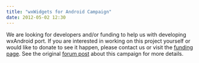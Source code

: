 ```yaml
---
title: "wxWidgets for Android Campaign"
date: 2012-05-02 12:30
---
```


We are looking for developers and/or funding to help us with developing
wxAndroid port. If you are interested in working on this project yourself or
would like to donate to see it happen, please contact us or visit the
[funding page][1]. See the original [forum post][2] about this campaign for
more details.

[1]: http://www.cofundos.org/project.php?id=115601
[2]: http://forums.wxwidgets.org/viewtopic.php?f=27&t=34910